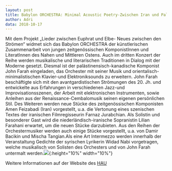 ```yaml
---
layout: post
title: Babylon ORCHESTRA: Minimal Acoustic Poetry-Zwischen Iran und Palästina. Am 17. Oktober um 21 Uhr im HAU1
author: Adri
data: 2018-10-17
---
```


Mit dem Projekt „Lieder zwischen Euphrat und Elbe- Neues zwischen den Strömen“ widmet sich das Babylon ORCHESTRA der künstlerischen Zusammenarbeit von jungen zeitgenössischen KomponistInnen und LiteratInnen des Nahen und Mittleren Ostens. Auch im dritten Konzert der Reihe werden musikalische und literarischen Traditionen in Dialog mit der Moderne gesetzt. Diesmal ist der palästinensisch-kanadische Komponist John Farah eingeladen, das Orchester mit seiner Musik und orientalisch-minimalistischen Klavier-und Elektroniksounds zu erweitern. John Farah beschäftigte sich mit den avantgardistischen Strömungen des 20. Jh. und entwickelte aus Erfahrungen in verschiedenen Jazz-und Improvisationsszenen, der Arbeit mit elektronischen Instrumenten, sowie Anleihen aus der Renaissance-Cembalomusik seinen eigenen persönlichen Stil. Des Weiteren werden neue Stücke des zeitgenössischen Komponisten Amen Feizabadi (Iran) vorgestellt, u.a. die Vertonung eines szenischen Textes der iranischen Filmregisseurin Farnaz Jurabchian. Als Solistin und besonderer Gast wird die niederländisch-iranische Sopranistin Lilian Farahani erwartet, um die neuen Stücke darzubieten. Aus den Reihen der Orchestermusiker werden auch einige Stücke vorgestellt, u.a. von Damir Bacikin und Mischa Tangian.Als eine Art Intermezzo werden innerhalb der Veranstaltung  Gedichte der syrischen Lyrikerin Widad Nabi vorgetragen, welche musikalisch von Solisten des Orchesters und von John Farah untermalt werden.![](/styles/pictures/gallery/babylonAuswahl2/20181123_HAU_1.jpg.jpg
){:height="10%" width="10%"}

Weitere Informationen auf der Website des [HAU](https://www.hebbel-am-ufer.de/programm/spielplan/2018-10/babylon-orchestra/4073/)

